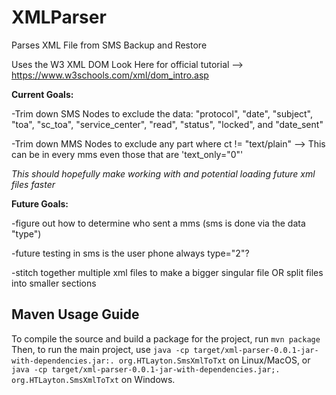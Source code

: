 # XMLParser
Parses XML File from SMS Backup and Restore

Uses the W3 XML DOM Look Here for official tutorial --> https://www.w3schools.com/xml/dom_intro.asp

<b>Current Goals:</b>

-Trim down SMS Nodes to exclude the data: 
"protocol", "date", "subject", "toa", "sc_toa", "service_center", "read", "status", "locked", and "date_sent"
 
-Trim down MMS Nodes to exclude any part where ct != "text/plain" --> This can be in every mms even those that are 'text_only="0"'

*This should hopefully make working with and potential loading future xml files faster*

<b>Future Goals:</b>

-figure out how to determine who sent a mms (sms is done via the data "type")

-future testing in sms is the user phone always type="2"?

-stitch together multiple xml files to make a bigger singular file
 OR
 split files into smaller sections

## Maven Usage Guide
To compile the source and build a package for the project, run `mvn package`
Then, to run the main project, use `java -cp target/xml-parser-0.0.1-jar-with-dependencies.jar:. org.HTLayton.SmsXmlToTxt`
on Linux/MacOS, or `java -cp target/xml-parser-0.0.1-jar-with-dependencies.jar;. org.HTLayton.SmsXmlToTxt` on Windows.
